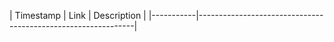 | Timestamp | Link                                                         | Description                               |
|-----------|--------------------------------------------------------------|